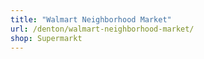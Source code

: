 ```yaml
---
title: "Walmart Neighborhood Market"
url: /denton/walmart-neighborhood-market/
shop: Supermarkt
---
```

